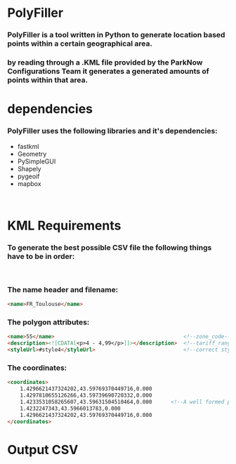 # PolyFiller
 
### PolyFiller is a tool written in Python to generate location based points within a certain geographical area. <br> 
### by reading through a .KML file provided by the ParkNow Configurations Team it generates a generated amounts of points within that area.

# dependencies

### PolyFiller uses the following libraries and it's dependencies:
- fastkml
- Geometry
- PySimpleGUI
- Shapely
- pygeoif
- mapbox

<br>

# KML Requirements
### To generate the best possible CSV file the following things have to be in order:

<br>

### The name header and filename:

```html
<name>FR_Toulouse</name>
```


### The polygon attributes:
```html
<name>55</name>                                         <!--zone_code-->
<description><![CDATA[<p>4 - 4,99</p>]]></description>  <!--tariff_range-->
<styleUrl>#style4</styleUrl>                            <!--correct styleUrl-->
```

### The coordinates:
```html
<coordinates>
    1.4296621437324202,43.59769370449716,0.000
    1.4297810655126266,43.59739690720332,0.000
    1.4233531058265607,43.59631504510464,0.000      <!--A well formed polygon-->
    1.4232247343,43.5966013783,0.000
    1.4296621437324202,43.59769370449716,0.000
</coordinates>
```


# Output CSV




